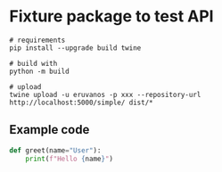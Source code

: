 # Fixture package to test API

```
# requirements
pip install --upgrade build twine

# build with
python -m build

# upload
twine upload -u eruvanos -p xxx --repository-url http://localhost:5000/simple/ dist/*

```


## Example code

```python
def greet(name="User"):
    print(f"Hello {name}")
```